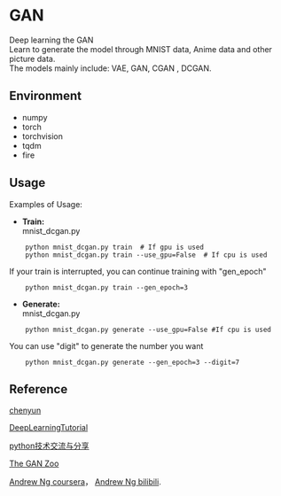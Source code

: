 # GAN
Deep learning the GAN  
Learn to generate the model through MNIST data, Anime data and other picture data.  
The models mainly include: VAE, GAN, CGAN , DCGAN.
## Environment

* numpy
* torch
* torchvision
* tqdm
* fire

## Usage

Examples of Usage:

* **Train:**  
 mnist_dcgan.py  

```
    python mnist_dcgan.py train  # If gpu is used
    python mnist_dcgan.py train --use_gpu=False  # If cpu is used
```
If your train is interrupted, you can continue training with "gen_epoch"
```
    python mnist_dcgan.py train --gen_epoch=3  
```
* **Generate:**  
mnist_dcgan.py
```
    python mnist_dcgan.py generate --use_gpu=False #If cpu is used
```
   You can use "digit" to generate the number you want
``` 
    python mnist_dcgan.py generate --gen_epoch=3 --digit=7 
```
## Reference
[chenyun](https://github.com/chenyuntc/pytorch-book)

[DeepLearningTutorial](https://github.com/Flowingsun007/DeepLearningTutorial)

[python技术交流与分享](http://www.feiguyunai.com/)

[The GAN Zoo](https://github.com/hindupuravinash/the-gan-zoo)

[Andrew Ng coursera](https://zh.coursera.org/learn/machine-learning)，
[Andrew Ng bilibili](https://www.bilibili.com/video/BV164411m79z?p=17).